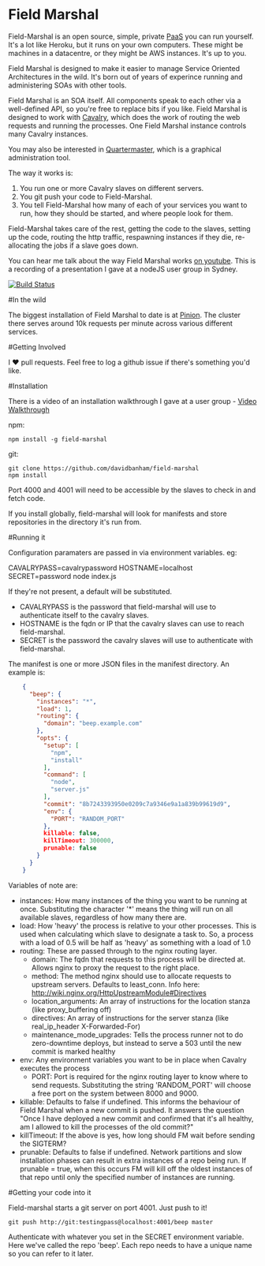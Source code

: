 # Field Marshal

Field-Marshal is an open source, simple, private [PaaS](https://en.wikipedia.org/wiki/Platform_as_a_service) you can run yourself. It's a lot like Heroku, but it runs on your own computers. These might be machines in a datacentre, or they might be AWS instances. It's up to you.

Field Marshal is designed to make it easier to manage Service Oriented Architectures in the wild. It's born out of years of experince running and administering SOAs with other tools.

Field Marshal is an SOA itself. All components speak to each other via a well-defined API, so you're free to replace bits if you like. Field Marshal is designed to work with [Cavalry](https://github.com/davidbanham/cavalry), which does the work of routing the web requests and running the processes. One Field Marshal instance controls many Cavalry instances.

You may also be interested in [Quartermaster](https://github.com/davidbanham/quartermaster), which is a graphical administration tool.

The way it works is:

1. You run one or more Cavalry slaves on different servers.
2. You git push your code to Field-Marshal.
3. You tell Field-Marshal how many of each of your services you want to run, how they should be started, and where people look for them.

Field-Marshal takes care of the rest, getting the code to the slaves, setting up the code, routing the http traffic, respawning instances if they die, re-allocating the jobs if a slave goes down.

You can hear me talk about the way Field Marshal works [on youtube](https://www.youtube.com/watch?v=l6VHqIXoNv0). This is a recording of a presentation I gave at a nodeJS user group in Sydney.

[![Build Status](https://travis-ci.org/davidbanham/field-marshal.png?branch=master)](https://travis-ci.org/davidbanham/field-marshal)

#In the wild

The biggest installation of Field Marshal to date is at [Pinion](http://pinion.gg). The cluster there serves around 10k requests per minute across various different services.

#Getting Involved

I ❤ pull requests. Feel free to log a github issue if there's something you'd like.

#Installation

There is a video of an installation walkthrough I gave at a user group - [Video Walkthrough](https://www.youtube.com/watch?v=l6VHqIXoNv0#t=972)

npm:

    npm install -g field-marshal

git:

    git clone https://github.com/davidbanham/field-marshal
    npm install

Port 4000 and 4001 will need to be accessible by the slaves to check in and fetch code.

If you install globally, field-marshal will look for manifests and store repositories in the directory it's run from.

#Running it

Configuration paramaters are passed in via environment variables. eg:

CAVALRYPASS=cavalrypassword HOSTNAME=localhost SECRET=password node index.js

If they're not present, a default will be substituted.
- CAVALRYPASS is the password that field-marshal will use to authenticate itself to the cavalry slaves.
- HOSTNAME is the fqdn or IP that the cavalry slaves can use to reach field-marshal.
- SECRET is the password the cavalry slaves will use to authenticate with field-marshal.

The manifest is one or more JSON files in the manifest directory. An example is:

```json
    {
      "beep": {
        "instances": "*",
        "load": 1,
        "routing": {
          "domain": "beep.example.com"
        },
        "opts": {
          "setup": [
            "npm",
            "install"
          ],
          "command": [
            "node",
            "server.js"
          ],
          "commit": "8b7243393950e0209c7a9346e9a1a839b99619d9",
          "env": {
            "PORT": "RANDOM_PORT"
          },
          killable: false,
          killTimeout: 300000,
          prunable: false
        }
      }
    }
```

Variables of note are:
- instances: How many instances of the thing you want to be running at once. Substituting the character '*' means the thing will run on all available slaves, regardless of how many there are.
- load: How 'heavy' the process is relative to your other processes. This is used when calculating which slave to designate a task to. So, a process with a load of 0.5 will be half as 'heavy' as something with a load of 1.0
- routing: These are passed through to the nginx routing layer.
  - domain: The fqdn that requests to this process will be directed at. Allows nginx to proxy the request to the right place.
  - method: The method nginx should use to allocate requests to upstream servers. Defaults to least_conn. Info here: http://wiki.nginx.org/HttpUpstreamModule#Directives
  - location_arguments: An array of instructions for the location stanza (like proxy_buffering off)
  - directives: An array of instructions for the server stanza (like real_ip_header X-Forwarded-For)
  - maintenance_mode_upgrades: Tells the process runner not to do zero-downtime deploys, but instead to serve a 503 until the new commit is marked healthy
- env: Any environment variables you want to be in place when Cavalry executes the process
  - PORT: Port is required for the nginx routing layer to know where to send requests. Substituting the string 'RANDOM_PORT' will choose a free port on the system between 8000 and 9000.
- killable: Defaults to false if undefined. This informs the behaviour of Field Marshal when a new commit is pushed. It answers the question "Once I have deployed a new commit and confirmed that it's all healthy, am I allowed to kill the processes of the old commit?"
- killTimeout: If the above is yes, how long should FM wait before sending the SIGTERM?
- prunable: Defaults to false if undefined. Network partitions and slow installation phases can result in extra instances of a repo being run. If prunable = true, when this occurs FM will kill off the oldest instances of that repo until only the specified number of instances are running.

#Getting your code into it

Field-marshal starts a git server on port 4001. Just push to it!

    git push http://git:testingpass@localhost:4001/beep master

Authenticate with whatever you set in the SECRET environment variable. Here we've called the repo 'beep'. Each repo needs to have a unique name so you can refer to it later.
